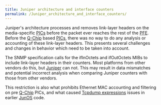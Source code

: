 ```yaml
---
title: Juniper architecture and interface counters
permalink: /Juniper_architecture_and_interface_counters/
---
```


Juniper's architecture processes and removes link-layer headers on the media-specific [PICs](/PIC "wikilink") before the packet ever reaches the rest of the [PFE](/PFE "wikilink"). Before the [Q-Chip](/Q-Chip "wikilink") based [PICs](/PIC "wikilink"), there was no way to do any analysis or accounting of these link-layer headers. This presents several challenges and changes in behavior which need to be taken into account.

The SNMP specification calls for the ifInOctets and ifOutOctets MIBs to include link-layer headers in their counters. Most platforms from other vendors do this, but [Juniper](/Juniper "wikilink") can not. This may result in data mismatches and potential incorrect analysis when comparing Juniper counters with those from other vendors.

This restriction is also what prohibits Ethernet MAC accounting and filtering on pre [Q-Chip](/Q-Chip "wikilink") PICs, and what caused [Tcpdump expressions](/Tcpdump_expressions "wikilink") issues in earlier [JunOS](/JunOS "wikilink") code.